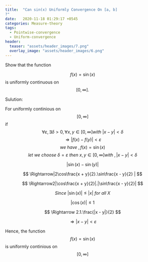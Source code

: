 ```yaml
---
title:  "Can sin(x) Uniformly Convergence On [a, b] 
?"
date:   2020-11-18 01:29:17 +0545
categories: Measure-theory
tags:
  - Pointwise-convergence
  - Uniform-convergence
header:
  teaser: "assets/header_images/7.png"
  overlay_image: "assets/header_images/6.png"
---
```


Show that the function

$$ 
f(x) = \sin(x) 
$$
is uniformly continuous on 
$$ [0, \infty].$$

Sulution:

For uniformly continious on 
$$ [ 0, \infty] $$
if 
$$ \forall \varepsilon, \exists \delta > 0, \forall x, y \in  [0, \infty] with\ | x - y| < \delta 
$$
$$
\Rightarrow | f(x) - f(y) | < \varepsilon 
$$
$$ we\ have\ , f(x) = \sin(x) $$
$$ let\ we\ choose\ \delta = \varepsilon\ then\  x, y \in [0, \infty] with\ , |x - y | < \delta 
$$

$$ | \sin(x) - \sin(y) | $$

$$ 
\Rightarrow|2\cos\frac{x + y}{2}.\sin\frac{x - y}{2} |
$$

$$
\Rightarrow2|\cos\frac{x + y}{2}|.|\sin\frac{x - y}{2}|
$$

$$
Since\  |\sin(x) | \leq |x|\ for\  all\   X 
$$

$$ |\cos(x)| \leq 1 $$

$$ \Rightarrow 2.1.\frac{|x - y|}{2} $$

$$ \Rightarrow |x - y| < \varepsilon $$

Hence, the function $$ f(x) = \sin(x) $$ is uniformly continious on $$ [0, \infty] $$